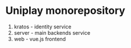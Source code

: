 # Uniplay monorepository

1. kratos - identity service
2. server - main backends service
3. web - vue.js frontend
